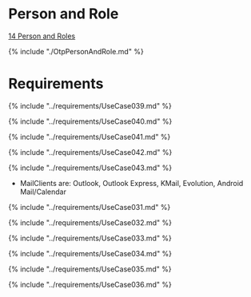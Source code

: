 
# Person and Role

[14 Person and Roles](OtpPersonAndRole.md)

{% include "./OtpPersonAndRole.md" %}


# Requirements

{% include "../requirements/UseCase039.md" %}

{% include "../requirements/UseCase040.md" %}

{% include "../requirements/UseCase041.md" %}

{% include "../requirements/UseCase042.md" %}

{% include "../requirements/UseCase043.md" %}

  * MailClients are: Outlook, Outlook Express, KMail, Evolution, Android Mail/Calendar

{% include "../requirements/UseCase031.md" %}

{% include "../requirements/UseCase032.md" %}

{% include "../requirements/UseCase033.md" %}

{% include "../requirements/UseCase034.md" %}

{% include "../requirements/UseCase035.md" %}

{% include "../requirements/UseCase036.md" %}

